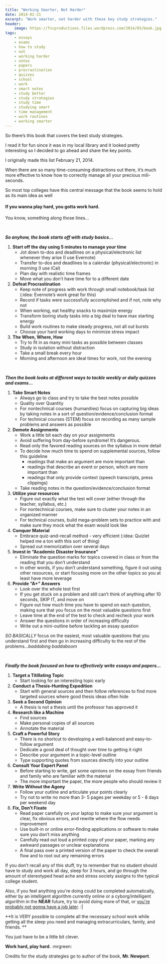 ```yaml
---
title: "Working Smarter, Not Harder"
date: 2014-02-21
excerpt: "Work smarter, not harder with these key study strategies."
header:
    image: https://fvcproductions.files.wordpress.com/2014/03/book.jpg
tags:
    - essays
    - exams
    - how to study
    - not
    - working harder
    - notes
    - papers
    - procrastination
    - quizzes
    - school
    - work
    - smart notes
    - study better
    - study strategies
    - study time
    - studying smart
    - time management
    - work routines
    - working smarter
---
```


So there’s this book that covers the best study strategies.

I read it for fun since it was in my local library and it looked pretty
interesting so I decided to go ahead and share the key points.

I originally made this list February 21, 2014.

When there are so many time-consuming distractions out there, it’s much
more effective to know how to correctly manage all your precious
mili-seconds.

So most top colleges have this central message that the book seems to
hold as its main idea as well

#### If you wanna play hard, you gotta work hard.

You know, something along those lines...

 

***So anyhow, the book starts off with study basics…***

1.  **Start off the day using 5 minutes to manage your time**
    -   Jot down to-dos and deadlines on a physical/electronic list
        whenever they arise (I use Evernote)
    -   Transfer to-dos and deadlines to a calendar
        (physical/electronic) in morning (I use iCal)
    -   Plan day with realistic time frames
    -   Move what you don’t have time for to a different date
2.  **Defeat Procrastination**
    -   Keep note of progress with work through small notebook/task list
        (:idea: Evernote’s work great for this)
    -   Record if tasks were successfully accomplished and if not, note
        why not
    -   When working, eat healthy snacks to maximize energy
    -   Transform boring study tasks into a big deal to have max
        starting energy
    -   Build work routines to make steady progress, not all out bursts
    -   Choose your hard working days to minimize stress impact
3.  **The When, Where, How**
    -   Try to fit in as many mini tasks as possible between classes
    -   Study in isolation without distraction
    -   Take a small break every hour
    -   Morning and afternoon are ideal times for work, not the evening

 

***Then the book looks at different ways to tackle weekly or daily
quizzes and exams…***

1.  **Take Smart Notes**
    -   Always go to class and try to take the best notes possible
    -   Quality over Quantity
    -   For nontechnical courses (humanities) focus on capturing big
        ideas by taking notes in a sort of question/evidence/conclusion
        format
    -   For technical courses (STEM) focus on recording as many sample
        problems and answers as possible
2.  **Demote Assignments**
    -   Work a little bit each day on your assignments
    -   Avoid suffering from day-before syndrome! It’s dangerous.
    -   Read only the favored reading sources on the syllabus in more
        detail
    -   To decide how much time to spend on supplemental sources, follow
        this guideline
        -   readings that make an argument are more important than
        -   readings that describe an event or person, which are more
            important than
        -   readings that only provide context (speech transcripts,
            press clippings)
    -   Take reading notes in the question/evidence/conclusion format
3.  **Utilize your resources**
    -   Figure out exactly what the test will cover (either through the
        teacher, syllabus, etc.)
    -   For nontechnical courses, make sure to cluster your notes in an
        organized manner
    -   For technical courses, build mega-problem sets to practice with
        and make sure they mock what the exam would look like
4.  **Conquer Material**
    -   Embrace quiz-and-recall method - very efficient (:idea: Quizlet
        helped me a ton with this sort of thing)
    -   Spread out memorization over several days
5.  **Invest in “Academic Disaster Insurance”**
    -   Eliminate the question marks for topics covered in class or from
        the reading that you don’t understand
    -   In other words, if you don’t understand something, figure it out
        using other resources, or start focusing more on the other
        topics so you at least have more leverage
6.  **Provide “A+” Answers**
    -   Look over the whole test first
    -   If you get stuck on a problem and still can’t think of anything
        after 10 seconds, SKIP IT, and move on
    -   Figure out how much time you have to spend on each question,
        making sure that you focus on the most valuable questions first
    -   Leave time at the end of the test to check and recheck your work
    -   Answer the questions in order of increasing difficulty
    -   Write out a mini-outline before tackling an essay question

*SO BASICALLY* focus on the easiest, most valuable questions that you
understand first and then go in increasing difficulty to the rest of the
problems…*baddabing baddaboom*

 

***Finally the book focused on how to effectively write essays and
papers…***

1.  **Target a Titillating Topic**
    -   Start looking for an interesting topic early
2.  **Conduct a Thesis-Hunting Expedition**
    -   Start with general sources and then follow references to find
        more targeted sources where good thesis ideas often hide
3.  **Seek a Second Opinion**
    -   A thesis is not a thesis until the professor has approved it
4.  **Research like a Machine**
    -   Find sources
    -   Make personal copies of all sources
    -   Annotate the material
5.  **Craft a Powerful Story**
    -   There is no shortcut to developing a well-balanced and
        easy-to-follow argument
    -   Dedicate a good deal of thought over time to getting it right
    -   Describe your argument in a topic-level outline
    -   Type supporting quotes from sources directly into your outline
6.  **Consult Your Expert Panel**
    -   Before starting to write, get some opinions on the essay from
        friends and family who are familiar with the material
    -   The more important the paper, the more people who should review
        it
7.  **Write Without the Agony**
    -   Follow your outline and articulate your points clearly
    -   Try not to write no more than 3- 5 pages per weekday or 5 - 8
        days per weekend day
8.  **Fix, Don’t Fixate**
    -   Read paper carefully on your laptop to make sure your argument
        is clear, fix obvious errors, and rewrite where the flow needs
        improvement
    -   Use built-in or online error-finding applications or software to
        make sure you don’t miss anything
    -   Carefully read out loud a printed copy of your paper, marking
        any awkward passages or unclear explanations
    -   A final pass over a printed version of the paper to check the
        overall flow and to root out any remaining errors

If you don’t recall any of this stuff, try to remember that no student
should have to study and work all day, sleep for 3 hours, and go through
the amount of stereotyped head ache and stress society assigns to the
typical college student.

Also, if you feel anything you're doing could be completed
automatically, either by an intelligent algorithm currently online or a
cyborg/intelligent algorithm in the **NEAR** future, try to avoid doing
more of that, or [you're probably not gonna have a job
later](http://www.economist.com/news/briefing/21594264-previous-technological-innovation-has-always-delivered-more-long-run-employment-not-less "Economist Article on Tech Replacing People").
:|

**It is VERY possible to complete all the necessary school work while
getting all the sleep you need and managing extracurriculars, family,
and friends. **

You just have to be a little bit clever.

**Work hard, play hard.** :mrgreen:

Credits for the study strategies go to author of the book, **Mr.
Newport**.

